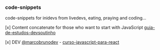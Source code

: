 ### code-snippets
code-snippets for inidevs from livedevs, eating, praying and coding...

[x] Content concatenate for those who want to start with JavaScript
[guia-de-estudos-devsoutinho](https://github.com/omariosouto/guia-de-estudos-devsoutinho)

[x] DEV [@marcobrunodev](https://github.com/marcobrunodev?tab=repositories) - [curso-javascript-para-react](https://github.com/marcobrunodev/curso-javascript-para-react)
